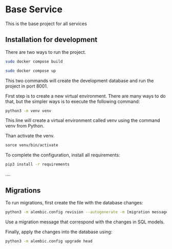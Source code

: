 # Base Service

This is the base project for all services

## Installation for development

There are two ways to run the project. 

```bash
sudo docker compose build
```

```bash
sudo docker compose up
```

This two commands will create the development database and run the project in port 8001.

First step is to create a new virtual environment. There are many ways to do that, 
but the simpler ways is to execute the following command:

```bash
python3 -m venv venv
```

This line will create a virtual environment called venv using the command venv from Python.

Than activate the venv.

```bash
sorce venv/bin/activate
```

To complete the configuration, install all requirements:

```bash
pip3 install -r requirements
```

....

## Migrations

To run migrations, first create the file with the database changes:

```bash
python3 -m alembic.config revision --autogenerate -m [migration message]
```

Use a migration message that correspond with the changes in SQL models.

Finally, apply the changes into the database using:
```bash
python3 -m alembic.config upgrade head
```
